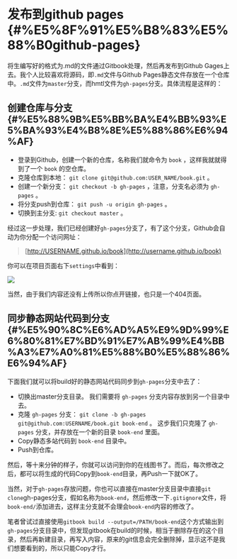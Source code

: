 # 发布到github pages {#%E5%8F%91%E5%B8%83%E5%88%B0github-pages}

将生编写好的格式为.md的文件通过Gitbook处理，然后再发布到Github Gages上去。我个人比较喜欢将源码，即`.md`文件与Github Pages静态文件存放在一个仓库中。`.md`文件为`master`分支，而hmtl文件为`gh-pages`分支。具体流程是这样的：

## 创建仓库与分支 {#%E5%88%9B%E5%BB%BA%E4%BB%93%E5%BA%93%E4%B8%8E%E5%88%86%E6%94%AF}

* 登录到Github，创建一个新的仓库，名称我们就命令为
  `book`
  ，这样我就就得到了一个
  `book`
  的空仓库。
* 克隆仓库到本地：
  `git clone git@github.com:USER_NAME/book.git`
  。
* 创建一个新分支：
  `git checkout -b gh-pages`
  ，注意，分支名必须为
  `gh-pages`
  。
* 将分支push到仓库：
  `git push -u origin gh-pages`
  。
* 切换到主分支:
  `git checkout master`
  。

经过这一步处理，我们已经创建好`gh-pages`分支了，有了这个分支，Github会自动为你分配一个访问网址：

> [http://USERNAME.github.io/book](http://username.github.io/book)

你可以在项目页面右下`settings`中看到：

![](https://yuzeshan.gitbooks.io/gitbook-studying/imgs/settings.png)

当然，由于我们内容还没有上传所以你点开链接，也只是一个404页面。

## 同步静态网站代码到分支 {#%E5%90%8C%E6%AD%A5%E9%9D%99%E6%80%81%E7%BD%91%E7%AB%99%E4%BB%A3%E7%A0%81%E5%88%B0%E5%88%86%E6%94%AF}

下面我们就可以将build好的静态网站代码同步到`gh-pages`分支中去了：

* 切换出master分支目录。
  我们需要将
  `gh-pages`
  分支内容存放到另一个目录中去。
* 克隆
  `gh-pages`
  分支：
  `git clone -b gh-pages git@github.com:USERNAME/book.git book-end`
  。
  这步我们只克隆了
  `gh-pages`
  分支，并存放在一个新的目录
  `book-end`
  里面。
* Copy静态多站代码到
  `book-end`
  目录中。
* Push到仓库。

然后，等十来分钟的样子，你就可以访问到你的在线图书了。而后，每次修改之后，都可以将生成的代码Copy到`book-end`目录，再Push一下就OK了。

当然，对于`gh-pages`存放问题，你也可以直接在master分支目录中直接`git clone`gh-pages分支，假如名称为`book-end`，然后修改一下`.gitignore`文件，将`book-end/`添加进去，这样主分支就不会理会`book-end`内容的修改了。

笔者曾试过直接使用`gitbook build --output=/PATH/book-end`这个方式输出到`gh-pages`分支目录中，但发现gitbook在build的时候，相当于删除存在的这个目录，然后再新建目录，再写入内容，原来的git信息会完全删除掉，显示这不是我们想要看到的，所以只能Copy才行。

